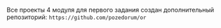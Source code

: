Все проекты 4 модуля
для первого задания создан дополнительный репозиторий: `https://github.com/pozedorum/or`